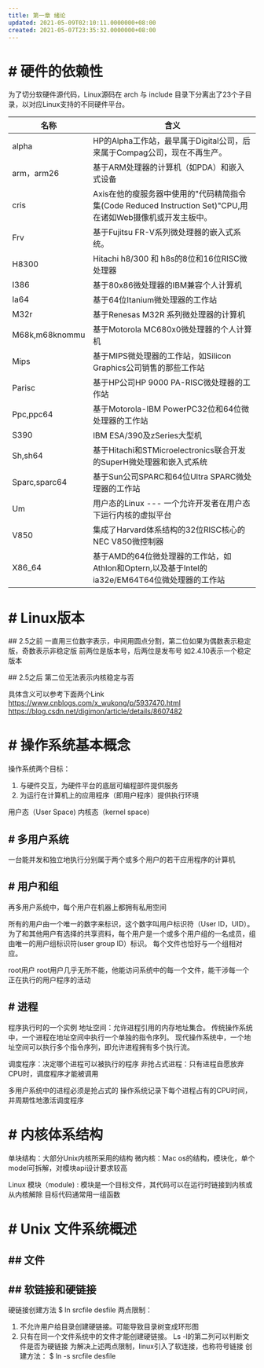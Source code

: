 ```yaml
---
title: 第一章 绪论
updated: 2021-05-09T02:10:11.0000000+08:00
created: 2021-05-07T23:35:32.0000000+08:00
---
```


# \# 硬件的依赖性
为了切分软硬件源代码，Linux源码在 arch 与 include 目录下分离出了23个子目录，以对应Linux支持的不同硬件平台。

| 名称           | 含义                                                                                                        |
|----------------|-------------------------------------------------------------------------------------------------------------|
| alpha          | HP的Alpha工作站，最早属于Digital公司，后来属于Compag公司，现在不再生产。                                    |
| arm，arm26     | 基于ARM处理器的计算机（如PDA）和嵌入式设备                                                                  |
| cris           | Axis在他的瘦服务器中使用的"代码精简指令集(Code Reduced Instruction Set)"CPU,用在诸如Web摄像机或开发主板中。 |
| Frv            | 基于Fujitsu FR-V系列微处理器的嵌入式系统。                                                                  |
| H8300          | Hitachi h8/300 和 h8s的8位和16位RISC微处理器                                                                |
| I386           | 基于80x86微处理器的IBM兼容个人计算机                                                                        |
| Ia64           | 基于64位Itanium微处理器的工作站                                                                             |
| M32r           | 基于Renesas M32R 系列微处理器的计算机                                                                       |
| M68k,m68knommu | 基于Motorola MC680x0微处理器的个人计算机                                                                    |
| Mips           | 基于MIPS微处理器的工作站，如Silicon Graphics公司销售的那些工作站                                            |
| Parisc         | 基于HP公司HP 9000 PA-RISC微处理器的工作站                                                                   |
| Ppc,ppc64      | 基于Motorola-IBM PowerPC32位和64位微处理器的工作站                                                          |
| S390           | IBM ESA/390及zSeries大型机                                                                                  |
| Sh,sh64        | 基于Hitachi和STMicroelectronics联合开发的SuperH微处理器和嵌入式系统                                         |
| Sparc,sparc64  | 基于Sun公司SPARC和64位Ultra SPARC微处理器的工作站                                                           |
| Um             | 用户态的Linux --- 一个允许开发者在用户态下运行内核的虚拟平台                                                |
| V850           | 集成了Harvard体系结构的32位RISC核心的NEC V850微控制器                                                       |
| X86_64         | 基于AMD的64位微处理器的工作站，如Athlon和Optern,以及基于Intel的ia32e/EM64T64位微处理器的工作站              |

# \# Linux版本
\## 2.5之前
一直用三位数字表示，中间用圆点分割，第二位如果为偶数表示稳定版，奇数表示非稳定版
前两位是版本号，后两位是发布号
如2.4.10表示一个稳定版本

\## 2.5之后
第二位无法表示内核稳定与否

具体含义可以参考下面两个Link
<https://www.cnblogs.com/x_wukong/p/5937470.html>
<https://blog.csdn.net/digimon/article/details/8607482>

# \# 操作系统基本概念

操作系统两个目标：
1.  与硬件交互，为硬件平台的底层可编程部件提供服务
2.  为运行在计算机上的应用程序（即用户程序）提供执行环境

用户态（User Space) 内核态（kernel space)

## \# 多用户系统
一台能并发和独立地执行分别属于两个或多个用户的若干应用程序的计算机

## \# 用户和组
再多用户系统中，每个用户在机器上都拥有私用空间

所有的用户由一个唯一的数字来标识，这个数字叫用户标识符（User ID，UID）。
为了和其他用户有选择的共享资料，每个用户是一个或多个用户组的一名成员，组由唯一的用户组标识符(user group ID）标识。
每个文件也恰好与一个组相对应。

root用户
root用户几乎无所不能，他能访问系统中的每一个文件，能干涉每一个正在执行的用户程序的活动

## \# 进程
程序执行时的一个实例
地址空间：允许进程引用的内存地址集合。
传统操作系统中，一个进程在地址空间中执行一个单独的指令序列。
现代操作系统中，一个地址空间可以执行多个指令序列，即允许进程拥有多个执行流。

调度程序：决定哪个进程可以被执行的程序
非抢占式进程：只有进程自愿放弃CPU时，调度程序才能被调用

多用户系统中的进程必须是抢占式的
操作系统记录下每个进程占有的CPU时间，并周期性地激活调度程序

# \# 内核体系结构
单块结构：大部分Unix内核所采用的结构
微内核：Mac os的结构，模块化，单个model可拆解，对模块api设计要求较高

Linux 模块（module) : 模块是一个目标文件，其代码可以在运行时链接到内核或从内核解除
目标代码通常用一组函数

# \# Unix 文件系统概述

## \## 文件

## \## 软链接和硬链接
硬链接创建方法
\$ ln srcfile desfile
两点限制：
1.  不允许用户给目录创建硬链接。可能导致目录树变成环形图
2.  只有在同一个文件系统中的文件才能创建硬链接。
Ls -l的第二列可以判断文件是否为硬链接
为解决上述两点限制，linux引入了软连接，也称符号链接
创建方法：
\$ ln -s srcfile desfile

